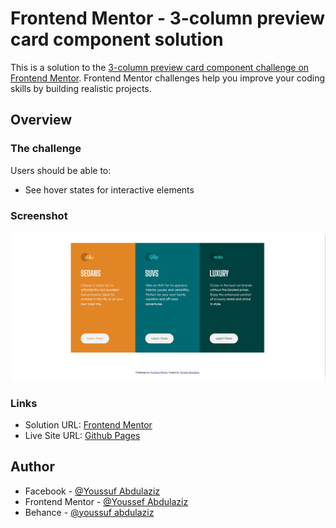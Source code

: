 # Frontend Mentor - 3-column preview card component solution

This is a solution to the [3-column preview card component challenge on Frontend Mentor](https://www.frontendmentor.io/challenges/3column-preview-card-component-pH92eAR2-). Frontend Mentor challenges help you improve your coding skills by building realistic projects.

## Overview

### The challenge

Users should be able to:

- See hover states for interactive elements

### Screenshot

![Project_Screenshot](/DesktopScreenshot.png)

### Links

- Solution URL: [Frontend Mentor](https://www.frontendmentor.io/solutions/order-summary-component-using-html-and-css-q1C0iq24a)
- Live Site URL: [Github Pages](https://azizy5203.github.io/order_summary_component/)

## Author

- Facebook - [@Youssuf Abdulaziz](https://www.facebook.com/azizyoussuf)
- Frontend Mentor - [@Youssef Abdulaziz](https://www.frontendmentor.io/profile/azizy5203)
- Behance - [@youssuf abdulaziz](https://www.behance.net/azizy5203)
